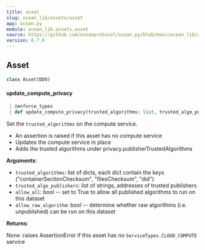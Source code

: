 ```yaml
---
title: asset
slug: ocean_lib/assets/asset
app: ocean.py
module: ocean_lib.assets.asset
source: https://github.com/oceanprotocol/ocean.py/blob/main/ocean_lib/assets/asset.py
version: 0.7.0
---
```

## Asset

```python
class Asset(DDO)
```

#### update\_compute\_privacy

```python
 | @enforce_types
 | def update_compute_privacy(trusted_algorithms: list, trusted_algo_publishers: Optional[list], allow_all: bool, allow_raw_algorithm: bool) -> None
```

Set the `trusted_algorithms` on the compute service.

- An assertion is raised if this asset has no compute service
- Updates the compute service in place
- Adds the trusted algorithms under privacy.publisherTrustedAlgorithms

**Arguments**:

- `trusted_algorithms`: list of dicts, each dict contain the keys
("containerSectionChecksum", "filesChecksum", "did")
- `trusted_algo_publishers`: list of strings, addresses of trusted publishers
- `allow_all`: bool -- set to True to allow all published algorithms to run on this dataset
- `allow_raw_algorithm`: bool -- determine whether raw algorithms (i.e. unpublished) can be run on this dataset

**Returns**:

None
:raises AssertionError if this asset has no `ServiceTypes.CLOUD_COMPUTE` service

